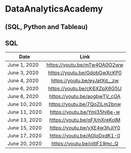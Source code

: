 # DataAnalyticsAcademy
## (SQL, Python and Tableau)

## SQL

| Date        	 | Link          		 |
| ---------------|:-----------------------------:|
| June 1, 2020   | <https://youtu.be/mTw4OA0O2ww>|
| June 3, 2020   | <https://youtu.be/GdobGwXcKP0>|
| June 4, 2020   | <https://youtu.be/eyJatXd__zw>|
| June 6, 2020   | <https://youtu.be/cK6XZpX6G5U>|
| June 8, 2020   | <https://youtu.be/aogbwTV_cOA>|
| June 10, 2020  | <https://youtu.be/7QoZiLm2bnw>|
| June 11, 2020  | <https://youtu.be/Yml35hi6e-w>|
| June 13, 2020  | <https://youtu.be/qFXmXreKolM>|
| June 15, 2020  | <https://youtu.be/yXE4w3hJiY0>|
| June 17, 2020  | <https://youtu.be/AOloDxdK1-0>|
| June 20, 2020  | <https://youtu.be/ojtlF19mc_Q>|
